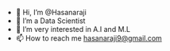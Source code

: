 - 👋 Hi, I’m @Hasanaraji
- 👀 I’m a Data Scientist
- 🌱 I’m very interested in A.I and M.L
- 📫 How to reach me hasanaraji9@gmail.com

<!---
Hasanaraji/Hasanaraji is a ✨ special ✨ repository because its `README.md` (this file) appears on your GitHub profile.
You can click the Preview link to take a look at your changes.
--->
